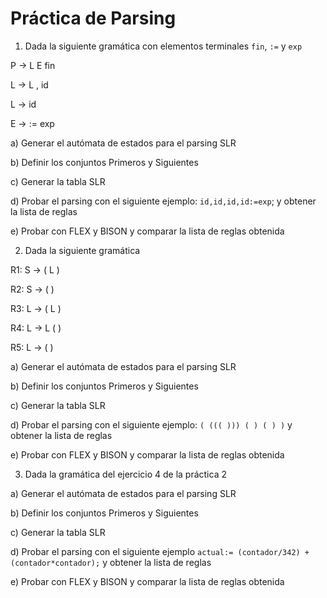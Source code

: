 # Práctica de Parsing

1. Dada la siguiente gramática con elementos terminales `fin`, `:=` y `exp`


P -> L E fin

L -> L , id

L -> id

E -> := exp

a) Generar el autómata de estados para el parsing SLR

b) Definir los conjuntos Primeros y Siguientes

c) Generar la tabla SLR

d) Probar el parsing con el siguiente ejemplo: `id,id,id,id:=exp`; y obtener la lista de reglas

e) Probar con FLEX y BISON y comparar la lista de reglas obtenida

2. Dada la siguiente gramática

R1: S → ( L )

R2: S → ( )

R3: L → ( L )

R4: L → L ( )

R5: L → ( )

a) Generar el autómata de estados para el parsing SLR

b) Definir los conjuntos Primeros y Siguientes

c) Generar la tabla SLR

d) Probar el parsing con el siguiente ejemplo: `( ((( ))) ( ) ( ) )` y obtener la lista de reglas

e) Probar con FLEX y BISON y comparar la lista de reglas obtenida

3. Dada la gramática del ejercicio 4 de la práctica 2

a) Generar el autómata de estados para el parsing SLR

b) Definir los conjuntos Primeros y Siguientes

c) Generar la tabla SLR

d) Probar el parsing con el siguiente ejemplo `actual:= (contador/342) + (contador*contador);` y obtener la lista de reglas

e) Probar con FLEX y BISON y comparar la lista de reglas obtenida